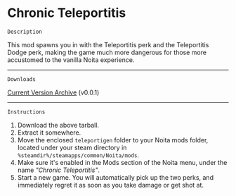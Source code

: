 # Chronic Teleportitis

    Description

This mod spawns you in with the Teleportitis perk and the Teleportitis Dodge perk, making the game much more dangerous for those more accustomed to the vanilla Noita experience.
___
    Downloads

[Current Version Archive](https://github.com/uptudev/chronic_teleportitis/releases/download/v0.0.1/chronic_teleportitis_v0.0.1.tar.gz) (v0.0.1)
___
    Instructions

1. Download the above tarball.
2. Extract it somewhere.
3. Move the enclosed `teleportigen` folder to your Noita mods folder, located under your steam directory in `%steamdir%/steamapps/common/Noita/mods`.
4. Make sure it's enabled in the Mods section of the Noita menu, under the name *"Chronic Teleportitis"*.
5. Start a new game. You will automatically pick up the two perks, and immediately regret it as soon as you take damage or get shot at.
